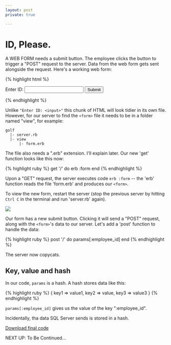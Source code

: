 ```yaml
---
layout: post
private: true

---
```


# ID, Please.

A WEB FORM needs a submit button. The employee clicks the button to trigger a "POST" request to the server. Data from the web form gets sent alongside the request. Here's a working web form:

{% highlight html %}
<form action="/" method="POST">
  Enter ID:
  <input name="employee_id">
  <input type="submit">
</form>
{% endhighlight %}

Unlike `"Enter ID: <input>"` this chunk of HTML will look tidier in its own file. However, for our server to find the `<form>` file it needs to be in a folder named "view", for example:

    golf
      |- server.rb
      |- view
          |- form.erb

The file also needs a ".erb" extension. I'll explain later. Our new 'get' function looks like this now:

{% highlight ruby %}
get '/' do
  erb :form
end
{% endhighlight %}

Upon a "GET" request, the server executes code `erb :form` -- the 'erb' function reads the file 'form.erb' and produces our `<form>`. 

To view the new form, restart the server (stop the previous server by hitting `Ctrl C` in the terminal and run 'server.rb' again).

![](http://edo.pspegg.co/golf/golf-2-browser-form.png)

Our form has a new submit button. Clicking it will send a "POST" request, along with the `<form>`'s data to our server. Let's add a 'post' function to handle the data:

{% highlight ruby %}
post '/' do
  params[:employee_id]
end
{% endhighlight %}

The server now copycats.

## Key, value and hash

In our code, `params` is a hash. A hash stores data like this:

{% highlight ruby %}
{ key1 => value1, key2 => value, key3 => value3 }
{% endhighlight %}

`params[:employee_id]` gives us the value of the key ":employee_id". 

Incidentally, tha data SQL Server sends is stored in a hash.

[Download final code](http://edo.pspegg.co/golf/golf-2nd.zip)

NEXT UP: To Be Continued...






